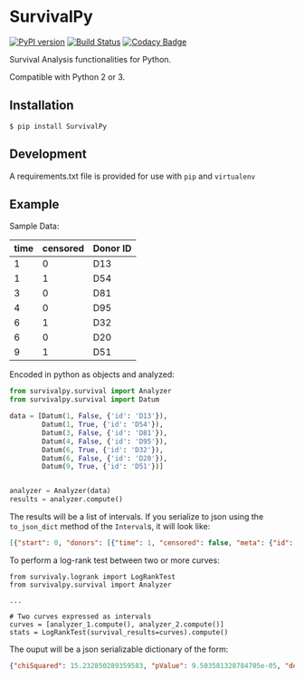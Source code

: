 # SurvivalPy
[![PyPI version](https://badge.fury.io/py/SurvivalPy.svg)](https://badge.fury.io/py/SurvivalPy)
[![Build Status](https://travis-ci.org/andricDu/SurvivalPy.svg?branch=master)](https://travis-ci.org/andricDu/SurvivalPy)
[![Codacy Badge](https://api.codacy.com/project/badge/Grade/83429cb40db54f918cb402da4bee0318)](https://www.codacy.com/app/icgc-dcc/SurvivalPy?utm_source=github.com&amp;utm_medium=referral&amp;utm_content=andricDu/SurvivalPy&amp;utm_campaign=Badge_Grade)

Survival Analysis functionalities for Python. 

Compatible with Python 2 or 3. 

## Installation
`$ pip install SurvivalPy`

## Development 
A requirements.txt file is provided for use with `pip` and `virtualenv`

## Example

Sample Data:

time | censored | Donor ID |
----|------|------|
1 | 0  | D13
1 | 1  | D54
3 | 0  | D81
4 | 0  | D95
6 | 1  | D32
6 | 0  | D20
9 | 1  | D51

Encoded in python as objects and analyzed:

```python
from survivalpy.survival import Analyzer
from survivalpy.survival import Datum

data = [Datum(1, False, {'id': 'D13'}),
        Datum(1, True, {'id': 'D54'}),
        Datum(3, False, {'id': 'D81'}),
        Datum(4, False, {'id': 'D95'}),
        Datum(6, True, {'id': 'D32'}),
        Datum(6, False, {'id': 'D20'}),
        Datum(9, True, {'id': 'D51'})]


analyzer = Analyzer(data)
results = analyzer.compute()
```

The results will be a list of intervals. If you serialize to json using the `to_json_dict` method of the `Interval`s, it will look like:
```json
[{"start": 0, "donors": [{"time": 1, "censored": false, "meta": {"id": "D13"}}, {"time": 1, "censored": true, "meta": {"id": "D54"}}], "censored": 1, "died": 1, "cumulativeSurvival": 1, "end": 1}, {"start": 0, "donors": [{"time": 3, "censored": false, "meta": {"id": "D81"}}], "censored": 0, "died": 1, "cumulativeSurvival": 0.8333333333333334, "end": 3}, {"start": 0, "donors": [{"time": 4, "censored": false, "meta": {"id": "D95"}}], "censored": 0, "died": 1, "cumulativeSurvival": 0.8, "end": 4}, {"start": 0, "donors": [{"time": 6, "censored": true, "meta": {"id": "D32"}}, {"time": 6, "censored": false, "meta": {"id": "D20"}}], "censored": 1, "died": 1, "cumulativeSurvival": 0.75, "end": 6}, {"start": 0, "donors": [], "censored": 0, "died": 0, "cumulativeSurvival": 0, "end": 6}]
```

To perform a log-rank test between two or more curves:
```
from survivaly.logrank import LogRankTest
from survivalpy.survival import Analyzer

...

# Two curves expressed as intervals
curves = [analyzer_1.compute(), analyzer_2.compute()]
stats = LogRankTest(survival_results=curves).compute()
```
The ouput will be a json serializable dictionary of the form:
```json
{"chiSquared": 15.232850289359583, "pValue": 9.503581328784705e-05, "degreesFreedom": 1}
```
